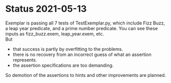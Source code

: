 # Status 2021-05-13 
Exemplar is passing all 7 tests of TestExemplar.py, which include Fizz Buzz, a leap year predicate, and a prime number 
predicate.  You can see these inputs as fizz_buzz.exem, leap_year.exem, etc.  
But 
* that success is partly by overfitting to the problems.  
* there is no recovery from an incorrect guess of what an assertion represents.  
* the assertion specifications are too demanding.

So demotion of the assertions to hints and other improvements are planned.

